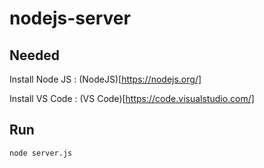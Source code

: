 # nodejs-server

## Needed
Install Node JS : (NodeJS)[https://nodejs.org/]

Install VS Code : (VS Code)[https://code.visualstudio.com/]

## Run
```node server.js```
